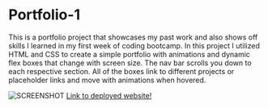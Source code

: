 # Portfolio-1
This is a portfolio project that showcases my past work and also shows off skills I learned in my first week of coding bootcamp. In this project I utilized HTML and CSS to create a simple portfolio with animations and dynamic flex boxes that change with screen size. The nav bar scrolls you down to each respective section. All of the boxes link to different projects or placeholder links and move with animations when hovered.

![SCREENSHOT](screenshot)
[Link to deployed website!](link)

